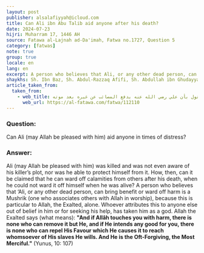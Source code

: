 ```yaml
---
layout: post
publisher: alsalafiyyah@icloud.com
title: Can Ali ibn Abu Talib aid anyone after his death?
date: 2024-07-23
hijri: Muharram 17, 1446 AH
source: Fatawa al-Lajnah ad-Da'imah, Fatwa no.1727, Question 5
category: [fatwas]
note: true
group: true
locale: en
lang: en
excerpt: A person who believes that Ali, or any other dead person, can bring benefit or ward off harm is a Mushrik, because this is particular to Allah, the Exalted, alone.
shaykhs: Sh. Ibn Baz, Sh. Abdul-Razzaq Afifi, Sh. Abdullah ibn Ghudayyan, Sh. Abdullah ibn Qa'ud
article_taken_from: 
  taken_from:
    - web_title: القول بأن علي رضي الله عنه يدفع المصائب عن غيره بعد موته 
      web_url: https://al-fatawa.com/fatwa/112110
---
```


### Question: 
Can Ali (may Allah be pleased with him) aid anyone in times of distress?

### Answer: 
Ali (may Allah be pleased with him) was killed and was not even aware of his killer’s plot, nor was he able to protect himself from it. How, then, can it be claimed that he can ward off calamities from others after his death, when he could not ward it off himself when he was alive? A person who believes that ‘Ali, or any other dead person, can bring benefit or ward off harm is a Mushrik (one who associates others with Allah in worship), because this is particular to Allah, the Exalted, alone. Whoever attributes this to anyone else out of belief in him or for seeking his help, has taken him as a god. Allah the Exalted says (what means): **"And if Allâh touches you with harm, there is none who can remove it but He, and if He intends any good for you, there is none who can repel His Favour which He causes it to reach whomsoever of His slaves He wills. And He is the Oft-Forgiving, the Most Merciful."** (Yunus, 10: 107)
